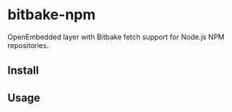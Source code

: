 bitbake-npm
===========

OpenEmbedded layer with Bitbake fetch support for Node.js NPM repositories.

## Install

## Usage

